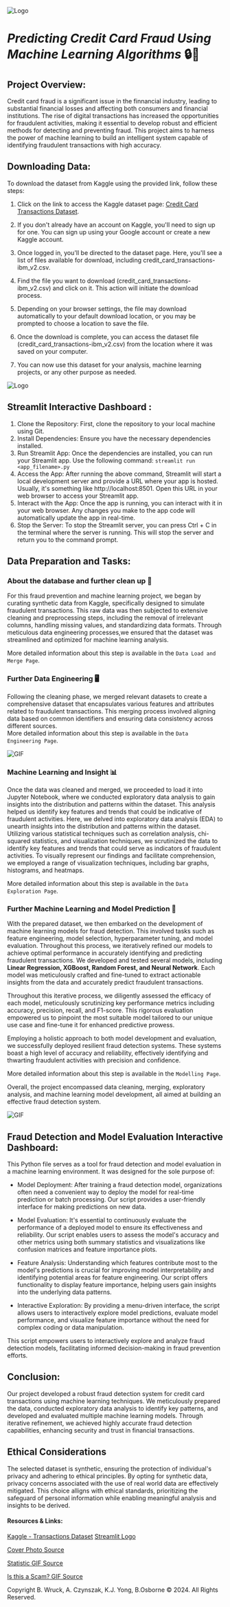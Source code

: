 ![Logo](images/fraud.jpeg)
# *Predicting Credit Card Fraud Using Machine Learning Algorithms* 🔒🏦

## Project Overview:
Credit card fraud is a significant issue in the finnancial industry, leading to substantial financial losses and
affecting both consumers and financial institutions. The rise of digital transactions has increased the opportunities
for fraudulent activities, making it essential to develop robust and efficient methods for detecting and preventing 
fraud. This project aims to harness the power of machine learning to build an intelligent system capable of identifying 
fraudulent transactions with high accuracy.  

## Downloading Data:
To download the dataset from Kaggle using the provided link, follow these steps:

1.	Click on the link to access the Kaggle dataset page: [Credit Card Transactions Dataset](https://www.kaggle.com/datasets/ealtman2019/credit-card-transactions/data?select=credit_card_transactions-ibm_v2.csv).

2.	If you don't already have an account on Kaggle, you'll need to sign up for one. You can sign up using your Google account or create a new Kaggle account.

3.	Once logged in, you'll be directed to the dataset page. Here, you'll see a list of files available for download, including credit_card_transactions-ibm_v2.csv.

4.	Find the file you want to download (credit_card_transactions-ibm_v2.csv) and click on it. This action will initiate the download process.
5.	Depending on your browser settings, the file may download automatically to your default download location, or you may be prompted to choose a location to save the file.

6.	Once the download is complete, you can access the dataset file (credit_card_transactions-ibm_v2.csv) from the location where it was saved on your computer.

7.	You can now use this dataset for your analysis, machine learning projects, or any other purpose as needed.

![Logo](images/streamlit.png)
## Streamlit Interactive Dashboard :
1. Clone the Repository: First, clone the repository to your local machine using Git.
2. Install Dependencies: Ensure you have the necessary dependencies installed.
3. Run Streamlit App: Once the dependencies are installed, you can run your Streamlit app. Use the following command: `streamlit run <app_filename>.py`
4. Access the App: After running the above command, Streamlit will start a local development server and provide a URL where your app is hosted. Usually, it's something like http://localhost:8501. Open this URL in your web browser to access your Streamlit app.
5. Interact with the App: Once the app is running, you can interact with it in your web browser. Any changes you make to the app code will automatically update the app in real-time.
6. Stop the Server: To stop the Streamlit server, you can press Ctrl + C in the terminal where the server is running. This will stop the server and return you to the command prompt.




## Data Preparation and Tasks:
            
### About the database and further clean up  🧹
For this fraud prevention and machine learning project, we began by curating synthetic data from Kaggle, specifically
designed to simulate fraudulent transactions. This raw data was then subjected to extensive cleaning and preprocessing steps,
including the removal of irrelevant columns, handling missing values, and standardizing data formats. 
Through meticulous data engineering processes,we ensured that the dataset was streamlined and optimized for machine learning analysis.
            
More detailed information about this step is available in the `Data Load and Merge Page`.
            
### Further Data Engineering 🖥️
Following the cleaning phase, we merged relevant datasets to create a comprehensive dataset that encapsulates various features
and attributes related to fraudulent transactions. This merging process involved aligning data based on common identifiers
and ensuring data consistency across different sources.         
More detailed information about this step is available in the `Data Engineering Page`.

![GIF](images/stat.gif)

### Machine Learning and Insight 📊
Once the data was cleaned and merged, we proceeded to load it into Jupyter Notebook,
where we conducted exploratory data analysis to gain insights into the distribution and patterns within the dataset. 
This analysis helped us identify key features and trends that could be indicative of fraudulent activities. Here, we delved into exploratory
data analysis (EDA) to unearth insights into the distribution and patterns within the dataset. Utilizing various statistical techniques such as
correlation analysis, chi-squared statistics, and visualization techniques, we scrutinized the data to identify key features and trends that could
serve as indicators of fraudulent activities. To visually represent our findings and facilitate comprehension, we employed a range of visualization techniques, including bar graphs, histograms, and heatmaps.

More detailed information about this step is available in the `Data Exploration Page`.
                       
### Further Machine Learning and Model Prediction 🧠
With the prepared dataset, we then embarked on the development of machine learning models for fraud detection. 
This involved tasks such as feature engineering, model selection, hyperparameter tuning, and model evaluation.
Throughout this process, we iteratively refined our models to achieve optimal performance in accurately identifying
and predicting fraudulent transactions. We developed and tested several models, including **Linear Regression, XGBoost, Random Forest, and Neural Network**. 
Each model was meticulously crafted and fine-tuned to extract actionable insights from the data and accurately predict fraudulent transactions.
            
Throughout this iterative process, we diligently assessed the efficacy of each model, meticulously scrutinizing key performance metrics including accuracy, precision,
recall, and F1-score. This rigorous evaluation empowered us to pinpoint the most suitable model tailored to our unique use case and fine-tune it for enhanced predictive prowess.

Employing a holistic approach to both model development and evaluation, we successfully deployed resilient fraud detection systems. These systems boast a high level of accuracy
and reliability, effectively identifying and thwarting fraudulent activities with precision and confidence.
            
More detailed information about this step is available in the `Modelling Page`.

Overall, the project encompassed data cleaning, merging, exploratory analysis, and machine learning model development,
all aimed at building an effective fraud detection system.  

![GIF](images/scam.gif)

## Fraud Detection and Model Evaluation Interactive Dashboard:
This Python file serves as a tool for fraud detection and model evaluation in a machine learning environment. It was designed for the sole purpose of:

* Model Deployment: After training a fraud detection model, organizations often need a convenient way to deploy the model for real-time prediction or batch processing.
 Our script provides a user-friendly interface for making predictions on new data.

* Model Evaluation: It's essential to continuously evaluate the performance of a deployed model to ensure its effectiveness and reliability. Our script enables users to
 assess the model's accuracy and other metrics using both summary statistics and visualizations like confusion matrices and feature importance plots.

* Feature Analysis: Understanding which features contribute most to the model's predictions is crucial for improving model interpretability and identifying potential areas for
 feature engineering. Our script offers functionality to display feature importance, helping users gain insights into the underlying data patterns.

* Interactive Exploration: By providing a menu-driven interface, the script allows users to interactively explore model predictions, evaluate model performance, and visualize feature
 importance without the need for complex coding or data manipulation.        

This script empowers users to interactively explore and analyze fraud detection models, facilitating informed decision-making in fraud prevention efforts.

## Conclusion:
Our project developed a robust fraud detection system for credit card transactions using machine learning techniques. We meticulously prepared the data, conducted exploratory data analysis
to identify key patterns, and developed and evaluated multiple machine learning models. Through iterative refinement, we achieved highly accurate fraud detection capabilities, enhancing security
and trust in financial transactions.

## Ethical Considerations
The selected dataset is synthetic, ensuring the protection of individual's privacy and adhering to ethical principles. By opting for synthetic data, privacy concerns associated with the use of real world data are effectively mitigated. This choice alligns with ethical standards, prioritizing the safeguard of personal information while enabling meaningful analysis and insights to be derived.


#### Resources & Links:
[Kaggle - Transactions Dataset](https://www.kaggle.com/datasets/ealtman2019/credit-card-transactions/data?select=credit_card_transactions-ibm_v2.csv)
[Streamlit Logo](https://streamlit.io/brand)

[Cover Photo Source](https://stock.adobe.com/search/images?k=fraud+prevention&asset_id=717519915)

[Statistic GIF Source](https://dribbble.com/shots/1388718-Stats-2-GIF)

[Is this a Scam? GIF Source](https://tenor.com/en-GB/view/scam-suspicious-dubious-unconvinced-gif-17495225760777114376)

Copyright
B. Wruck, A. Czynszak, K.J. Yong, B.Osborne © 2024. All Rights Reserved.
